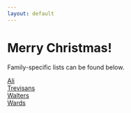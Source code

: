 ```yaml
---
layout: default
---
```


<div class="jumbotron jumbotron-fluid text-center">
    <div class="container">
        <i class="fas fa-tree fa-5x is-green"></i>
        <h1 class="display-4 mb-3 mt-2">Merry Christmas!</h1>
        <p class="lead">Family-specific lists can be found below.</p>
    </div>
</div>
<div class="container text-center">
    <div class="row">
        <div class="col-12 col-md-3">
            <a href="/ali" class="btn btn-primary btn-block is-green-background">Ali</a>
        </div>
        <div class="col-12 col-md-3">
            <a href="/trevisans" class="btn btn-primary btn-block is-red-background">Trevisans</a>
        </div>
        <div class="col-12 col-md-3">
            <a href="/walters" class="btn btn-primary btn-block is-blue-background">Walters</a>
        </div>
        <div class="col-12 col-md-3">
            <a href="/wards" class="btn btn-primary btn-block is-orange-background">Wards</a>
        </div>
    </div>
</div>